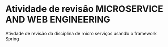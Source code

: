 # Atividade de revisão MICROSERVICE AND WEB ENGINEERING  
Ativdade de revisão da disciplina de micro serviços usando o framework Spring 
